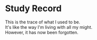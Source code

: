 # Study Record
This is the trace of what I used to be.  
It's like the way I'm living with all my might.  
However, it has now been forgotten.  
